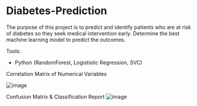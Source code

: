 # Diabetes-Prediction

The purpose of this project is to predict and identify patients who are at risk of diabetes so they seek medical intervention early. Determine the best machine learning model to predict the outcomes.

Tools:
* Python (RandomForest, Logististic Regression, SVC)

Correlation Matrix of Numerical Variables

![image](https://user-images.githubusercontent.com/74162007/117516627-79296d00-af4e-11eb-9b7c-e76b1afe0759.png)

Confusion Matrix & Classification Report
![image](https://user-images.githubusercontent.com/74162007/117516646-82b2d500-af4e-11eb-8621-616b058141d2.png)

